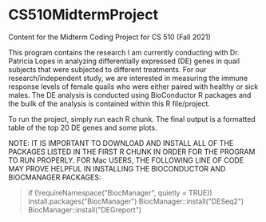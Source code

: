# CS510MidtermProject
Content for the Midterm Coding Project for CS 510 (Fall 2021)

This program contains the research I am currently conducting with Dr. Patricia Lopes in analyzing differentially expressed (DE) genes in quail subjects that were subjected to different treatments. For our research/independent study, we are interested in measuring the immune response levels of female quails who were either paired with healthy or sick males. The DE analysis is conducted using BioConductor R packages and the builk of the analysis is contained within this R file/project. 

To run the project, simply run each R chunk. The final output is a formatted table of the top 20 DE genes and some plots. 

NOTE: IT IS IMPORTANT TO DOWNLOAD AND INSTALL ALL OF THE PACKAGES LISTED IN THE FIRST R CHUNK IN ORDER FOR THE PROGRAM TO RUN PROPERLY. FOR Mac USERS, THE FOLLOWING LINE OF CODE MAY PROVE HELPFUL IN INSTALLING THE BIOCONDUCTOR AND BIOCMANAGER PACKAGES: 

 > if (!requireNamespace("BiocManager", quietly = TRUE)) install.packages("BiocManager") BiocManager::install("DESeq2") BiocManager::install("DEGreport") 

